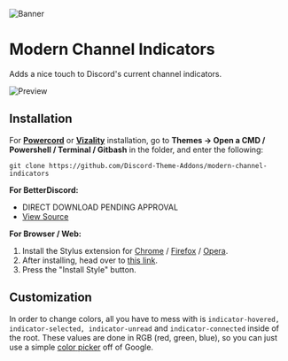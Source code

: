 ![Banner](https://raw.githubusercontent.com/Discord-Theme-Addons/modern-channel-indicators/main/assets/banner.png)

# Modern Channel Indicators
Adds a nice touch to Discord's current channel indicators.

![Preview](https://raw.githubusercontent.com/Discord-Theme-Addons/modern-channel-indicators/main/assets/preview.png)

## Installation
For **[Powercord](http://powercord.dev/)** or **[Vizality](https://vizality.com/)** installation, go to **Themes -> Open a CMD / Powershell / Terminal / Gitbash** in the folder, and enter the following:
```
git clone https://github.com/Discord-Theme-Addons/modern-channel-indicators
```

**For BetterDiscord:**
- DIRECT DOWNLOAD PENDING APPROVAL
- [View Source](https://discord-theme-addons.github.io/modern-channel-indicators/src/support/compiled.css)

**For Browser / Web:**
1. Install the Stylus extension for [Chrome](https://chrome.google.com/webstore/detail/stylus/clngdbkpkpeebahjckkjfobafhncgmne) / [Firefox](https://addons.mozilla.org/en-US/firefox/addon/styl-us/) / [Opera](https://github.com/openstyles/stylus/wiki/Opera,-Outdated-Stylus).
2. After installing, head over to [this link](https://discord-theme-addons.github.io/modern-channel-indicators/src/support/ModernChannelIndiactors.user.css).
3. Press the "Install Style" button.

## Customization
In order to change colors, all you have to mess with is `indicator-hovered, indicator-selected, indicator-unread` and `indicator-connected` inside of the root. These values are done in RGB (red, green, blue), so you can just use a simple [color picker](https://www.google.com/search?q=color+picker) off of Google.
